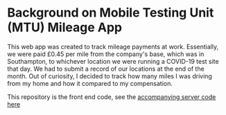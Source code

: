 # Background on Mobile Testing Unit (MTU) Mileage App

This web app was created to track mileage payments at work. Essentially, we were paid £0.45 per mile
from the company's base, which was in Southampton, to whichever location we were running a COVID-19 test site that day. We had to submit a record of our locations at the end of the month. Out of curiosity, I decided to track how many miles I was driving from my home and how it compared to my compensation.

This repository is the front end code, see the [accompanying server code here](http://github.com/reesarthurchmiel/mtu-app-server)
